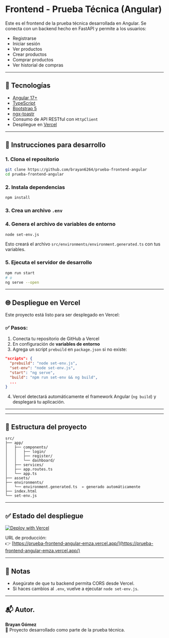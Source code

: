 # Frontend - Prueba Técnica (Angular)

Este es el frontend de la prueba técnica desarrollada en Angular. Se conecta con un backend hecho en FastAPI y permite a los usuarios:

- Registrarse
- Iniciar sesión
- Ver productos
- Crear productos
- Comprar productos
- Ver historial de compras

---

## 🧱 Tecnologías

- [Angular 17+](https://angular.io/)
- [TypeScript](https://www.typescriptlang.org/)
- [Bootstrap 5](https://getbootstrap.com/)
- [ngx-toastr](https://www.npmjs.com/package/ngx-toastr)
- Consumo de API RESTful con `HttpClient`
- Despliegue en [Vercel](https://vercel.com/)

---

## 🚀 Instrucciones para desarrollo

### 1. Clona el repositorio

```bash
git clone https://github.com/brayan6264/prueba-frontend-angular
cd prueba-frontend-angular
```

### 2. Instala dependencias

```bash
npm install
```

### 3. Crea un archivo `.env`


### 4. Genera el archivo de variables de entorno

```bash
node set-env.js
```

Esto creará el archivo `src/environments/environment.generated.ts` con tus variables.

### 5. Ejecuta el servidor de desarrollo

```bash
npm run start
# o
ng serve --open
```

---

## 🌐 Despliegue en Vercel

Este proyecto está listo para ser desplegado en Vercel:

### ✅ Pasos:

1. Conecta tu repositorio de GitHub a Vercel
2. En configuración de **variables de entorno**
3. Agrega un script `prebuild` en `package.json` si no existe:

```json
"scripts": {
  "prebuild": "node set-env.js",
  "set-env": "node set-env.js",
  "start": "ng serve",
  "build": "npm run set-env && ng build",
  ...
}
```

4. Vercel detectará automáticamente el framework Angular (`ng build`) y desplegará tu aplicación.

---

---

## 📁 Estructura del proyecto

```
src/
├── app/
│   ├── components/
│   │   ├── login/
│   │   ├── register/
│   │   └── dashboard/
│   ├── services/
│   ├── app.routes.ts
│   └── app.ts
├── assets/
├── environments/
│   └── environment.generated.ts  ← generado automáticamente
├── index.html
└── set-env.js
```

---

## ✅ Estado del despliegue

[![Deploy with Vercel](https://vercel.com/button)](https://prueba-frontend-angular-emza.vercel.app/)

URL de producción:  
👉 [https://prueba-frontend-angular-emza.vercel.app/](https://prueba-frontend-angular-emza.vercel.app/)

---

## 📌 Notas

- Asegúrate de que tu backend permita CORS desde Vercel.
- Si haces cambios al `.env`, vuelve a ejecutar `node set-env.js`.

---

## 📬 Autor.

**Brayan Gómez**  
💼 Proyecto desarrollado como parte de la prueba técnica.
